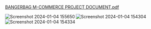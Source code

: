 [BANGERBAG M-COMMERCE PROJECT DOCUMENT.pdf](https://github.com/AmilaThushara/BANGERBAG-M-COMMERCE-MOBILE-APP/files/13828936/BANGERBAG.M-COMMERCE.PROJECT.DOCUMENT.pdf)


![Screenshot 2024-01-04 155650](https://github.com/AmilaThushara/BANGERBAG-M-COMMERCE-MOBILE-APP/assets/80099554/f411aace-b308-4bd5-a270-3d18fef1efeb)
![Screenshot 2024-01-04 154304](https://github.com/AmilaThushara/BANGERBAG-M-COMMERCE-MOBILE-APP/assets/80099554/36c84a0f-1565-4259-9129-99ad80550c84)
![Screenshot 2024-01-04 154334](https://github.com/AmilaThushara/BANGERBAG-M-COMMERCE-MOBILE-APP/assets/80099554/10d1b833-622b-4d1b-b49e-78f898fd5d0f)
